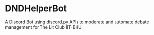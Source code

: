 # DNDHelperBot
A Discord Bot using discord.py APIs to moderate and automate debate management for The Lit Club IIT-BHU
